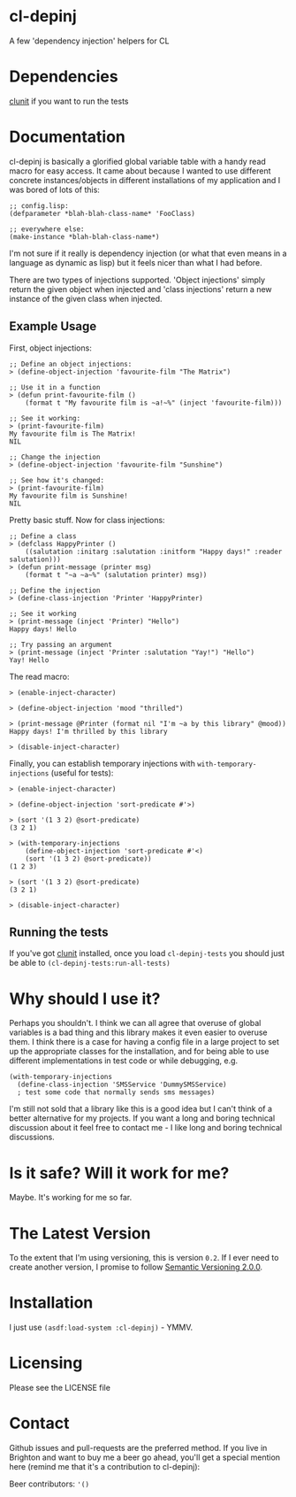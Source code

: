 cl-depinj
=========

A few 'dependency injection' helpers for CL


Dependencies
============

[clunit](https://github.com/tgutu/clunit) if you want to run the tests


Documentation
=============

cl-depinj is basically a glorified global variable table with a handy read macro for easy access. It came about because I wanted to use different concrete instances/objects in different installations of my application and I was bored of lots of this:

    ;; config.lisp:
    (defparameter *blah-blah-class-name* 'FooClass)

    ;; everywhere else:
    (make-instance *blah-blah-class-name*)


I'm not sure if it really is dependency injection (or what that even means in a language as dynamic as lisp) but it feels nicer than what I had before.

There are two types of injections supported. 'Object injections' simply return the given object when injected and 'class injections' return a new instance of the given class when injected.


Example Usage
-------------

First, object injections:

    ;; Define an object injections:
    > (define-object-injection 'favourite-film "The Matrix")

    ;; Use it in a function
    > (defun print-favourite-film ()
        (format t "My favourite film is ~a!~%" (inject 'favourite-film)))

    ;; See it working:
    > (print-favourite-film)
    My favourite film is The Matrix!
    NIL

    ;; Change the injection
    > (define-object-injection 'favourite-film "Sunshine")

    ;; See how it's changed:
    > (print-favourite-film)
    My favourite film is Sunshine!
    NIL

Pretty basic stuff. Now for class injections:

    ;; Define a class
    > (defclass HappyPrinter ()
        ((salutation :initarg :salutation :initform "Happy days!" :reader salutation)))
    > (defun print-message (printer msg)
        (format t "~a ~a~%" (salutation printer) msg))

    ;; Define the injection
    > (define-class-injection 'Printer 'HappyPrinter)

    ;; See it working
    > (print-message (inject 'Printer) "Hello")
    Happy days! Hello

    ;; Try passing an argument
    > (print-message (inject 'Printer :salutation "Yay!") "Hello")
    Yay! Hello

The read macro:

    > (enable-inject-character)

    > (define-object-injection 'mood "thrilled")

    > (print-message @Printer (format nil "I'm ~a by this library" @mood))
    Happy days! I'm thrilled by this library

    > (disable-inject-character)


Finally, you can establish temporary injections with `with-temporary-injections` (useful for tests):

    > (enable-inject-character)

    > (define-object-injection 'sort-predicate #'>)

    > (sort '(1 3 2) @sort-predicate)
    (3 2 1)

    > (with-temporary-injections
        (define-object-injection 'sort-predicate #'<)
        (sort '(1 3 2) @sort-predicate))
    (1 2 3)

    > (sort '(1 3 2) @sort-predicate)
    (3 2 1)

    > (disable-inject-character)

Running the tests
-----------------

If you've got [clunit](https://github.com/tgutu/clunit) installed, once you load `cl-depinj-tests` you should just be able to `(cl-depinj-tests:run-all-tests)`


Why should I use it?
====================

Perhaps you shouldn't. I think we can all agree that overuse of global variables is a bad thing and this library makes it even easier to overuse them. I think there is a case for having a config file in a large project to set up the appropriate classes for the installation, and for being able to use different implementations in test code or while debugging, e.g.

    (with-temporary-injections
      (define-class-injection 'SMSService 'DummySMSService)
      ; test some code that normally sends sms messages)

I'm still not sold that a library like this is a good idea but I can't think of a better alternative for my projects. If you want a long and boring technical discussion about it feel free to contact me - I like long and boring technical discussions.


Is it safe? Will it work for me?
================================

Maybe. It's working for me so far.


The Latest Version
==================

To the extent that I'm using versioning, this is version `0.2`. If I ever need to create another version, I promise to follow [Semantic Versioning 2.0.0](http://semver.org/spec/v2.0.0.html).


Installation
============

I just use `(asdf:load-system :cl-depinj)` - YMMV.


Licensing
=========

Please see the LICENSE file


Contact
=======

Github issues and pull-requests are the preferred method. If you live in Brighton and want to buy me a beer go ahead, you'll get a special mention here (remind me that it's a contribution to cl-depinj):

Beer contributors: `'()`
